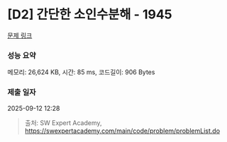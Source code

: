 # [D2] 간단한 소인수분해 - 1945 

[문제 링크](https://swexpertacademy.com/main/code/problem/problemDetail.do?contestProbId=AV5Pl0Q6ANQDFAUq) 

### 성능 요약

메모리: 26,624 KB, 시간: 85 ms, 코드길이: 906 Bytes

### 제출 일자

2025-09-12 12:28



> 출처: SW Expert Academy, https://swexpertacademy.com/main/code/problem/problemList.do